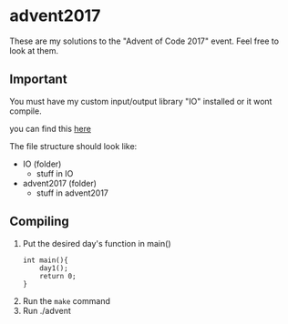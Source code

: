# advent2017
These are my solutions to the "Advent of Code 2017" event. Feel free to look at them.

## Important
You must have my custom input/output library "IO" installed or it wont compile.

you can find this [here](https://github.com/scott0123/IO)

The file structure should look like:

* IO (folder)
    * stuff in IO
* advent2017 (folder)
    * stuff in advent2017

## Compiling
1. Put the desired day's function in main()
    ```
    int main(){
        day1();
        return 0;
    }
    ```
2. Run the `make` command
3. Run ./advent
